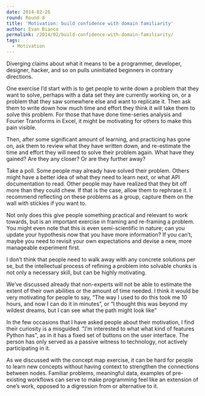 ```yaml
---
date: 2014-02-26
round: Round 8
title: 'Motivation: build confidence with domain familiarity'
author: Evan Bianco
permalink: /2014/02/build-confidence-with-domain-familiarity/
tags:
  - Motivation
---
```

<p dir="ltr">
  Diverging claims about what it means to be a programmer, developer, designer, hacker, and so on pulls uninitiated beginners in contrary directions.
</p>

<p dir="ltr">
  One exercise I’d start with is to get people to write down a problem that they want to solve, perhaps with a data set they are currently working on, or a problem that they saw somewhere else and want to replicate it. Then ask them to write down how much time and effort they think it will take them to solve this problem. For those that have done time-series analysis and Fourier Transforms in Excel, it might be motivating for others to make this pain visible.
</p>

<p dir="ltr">
  Then, after some significant amount of learning, and practicing has gone on, ask them to review what they have written down, and re-estimate the time and effort they will need to solve their problem again. What have they gained? Are they any closer? Or are they further away?
</p>

<p dir="ltr">
  Take a poll. Some people may already have solved their problem. Others might have a better idea of what they need to learn next, or what API documentation to read. Other people may have realized that they bit off more than they could chew. If that is the case, allow them to rephrase it. I recommend reflecting on these problems as a group, capture them on the wall with stickies if you want to.
</p>

<p dir="ltr">
  Not only does this give people something practical and relevant to work towards, but is an important exercise in framing and re-framing a problem. You might even note that this is even semi-scientific in nature; can you update your hypothesis now that you have more information? If you can’t, maybe you need to revisit your own expectations and devise a new, more manageable experiment first.
</p>

<p dir="ltr">
  I don’t think that people need to walk away with any concrete solutions per se, but the intellectual process of refining a problem into solvable chunks is not only a necessary skill, but can be highly motivating.
</p>

<p dir="ltr">
  We’ve discussed already that non-experts will not be able to estimate the extent of their own abilities or the amount of time needed. I think it would be very motivating for people to say, “The way I used to do this took me 10 hours, and now I can do it in minutes”, or “I thought this was beyond my wildest dreams, but I can see what the path might look like”
</p>

<p dir="ltr">
  In the few occasions that I have asked people about their motivation, I find their curiosity is a misguided. "I'm interested to what what kind of features Python has", as in it has a fixed set of buttons on the user interface. The person has only served as a passive witness to technology, not actively participating in it.
</p>

<p dir="ltr">
  As we discussed with the concept map exercise, it can be hard for people to learn new concepts without having context to strengthen the connections between nodes. Familiar problems, meaningful data, examples of pre-existing workflows can serve to make programming feel like an extension of one’s work, opposed to a digression from or alternative to it.
</p>

&nbsp;
